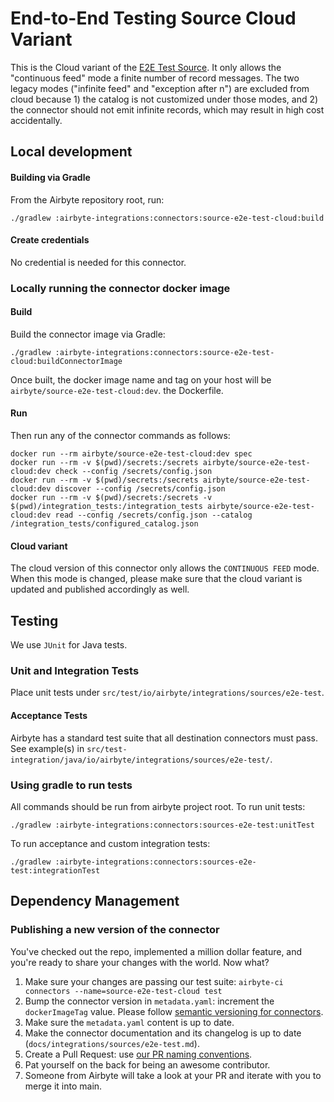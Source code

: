 # End-to-End Testing Source Cloud Variant

This is the Cloud variant of the [E2E Test Source](https://docs.airbyte.io/integrations/sources/e2e-test). It only allows the "continuous feed" mode a finite number of record messages. The two legacy modes ("infinite feed" and "exception after n") are excluded from cloud because 1) the catalog is not customized under those modes, and 2) the connector should not emit infinite records, which may result in high cost accidentally.

## Local development

#### Building via Gradle

From the Airbyte repository root, run:

```
./gradlew :airbyte-integrations:connectors:source-e2e-test-cloud:build
```

#### Create credentials

No credential is needed for this connector.

### Locally running the connector docker image

#### Build

Build the connector image via Gradle:

```
./gradlew :airbyte-integrations:connectors:source-e2e-test-cloud:buildConnectorImage
```

Once built, the docker image name and tag on your host will be `airbyte/source-e2e-test-cloud:dev`.
the Dockerfile.

#### Run

Then run any of the connector commands as follows:

```
docker run --rm airbyte/source-e2e-test-cloud:dev spec
docker run --rm -v $(pwd)/secrets:/secrets airbyte/source-e2e-test-cloud:dev check --config /secrets/config.json
docker run --rm -v $(pwd)/secrets:/secrets airbyte/source-e2e-test-cloud:dev discover --config /secrets/config.json
docker run --rm -v $(pwd)/secrets:/secrets -v $(pwd)/integration_tests:/integration_tests airbyte/source-e2e-test-cloud:dev read --config /secrets/config.json --catalog /integration_tests/configured_catalog.json
```

#### Cloud variant

The cloud version of this connector only allows the `CONTINUOUS FEED` mode. When this mode is changed, please make sure that the cloud variant is updated and published accordingly as well.

## Testing

We use `JUnit` for Java tests.

### Unit and Integration Tests

Place unit tests under `src/test/io/airbyte/integrations/sources/e2e-test`.

#### Acceptance Tests

Airbyte has a standard test suite that all destination connectors must pass. See example(s) in
`src/test-integration/java/io/airbyte/integrations/sources/e2e-test/`.

### Using gradle to run tests

All commands should be run from airbyte project root.
To run unit tests:

```
./gradlew :airbyte-integrations:connectors:sources-e2e-test:unitTest
```

To run acceptance and custom integration tests:

```
./gradlew :airbyte-integrations:connectors:sources-e2e-test:integrationTest
```

## Dependency Management

### Publishing a new version of the connector

You've checked out the repo, implemented a million dollar feature, and you're ready to share your changes with the world. Now what?

1. Make sure your changes are passing our test suite: `airbyte-ci connectors --name=source-e2e-test-cloud test`
2. Bump the connector version in `metadata.yaml`: increment the `dockerImageTag` value. Please follow [semantic versioning for connectors](https://docs.airbyte.com/contributing-to-airbyte/resources/pull-requests-handbook/#semantic-versioning-for-connectors).
3. Make sure the `metadata.yaml` content is up to date.
4. Make the connector documentation and its changelog is up to date (`docs/integrations/sources/e2e-test.md`).
5. Create a Pull Request: use [our PR naming conventions](https://docs.airbyte.com/contributing-to-airbyte/resources/pull-requests-handbook/#pull-request-title-convention).
6. Pat yourself on the back for being an awesome contributor.
7. Someone from Airbyte will take a look at your PR and iterate with you to merge it into main.

